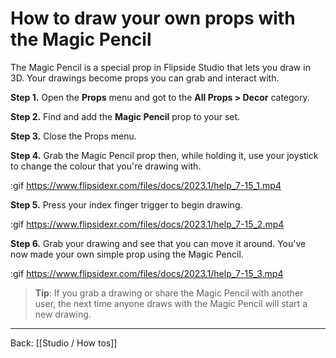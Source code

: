 # How to draw your own props with the Magic Pencil

The Magic Pencil is a special prop in Flipside Studio that lets you draw in 3D. Your drawings become props you can grab and interact with.

**Step 1.** Open the **Props** menu and got to the **All Props > Decor** category.

**Step 2.** Find and add the **Magic Pencil** prop to your set.

**Step 3.** Close the Props menu.

**Step 4.** Grab the Magic Pencil prop then, while holding it, use your joystick to change the colour that you're drawing with.

:gif https://www.flipsidexr.com/files/docs/2023.1/help_7-15_1.mp4

**Step 5.** Press your index finger trigger to begin drawing.

:gif https://www.flipsidexr.com/files/docs/2023.1/help_7-15_2.mp4

**Step 6.** Grab your drawing and see that you can move it around. You've now made your own simple prop using the Magic Pencil.

:gif https://www.flipsidexr.com/files/docs/2023.1/help_7-15_3.mp4

> **Tip**: If you grab a drawing or share the Magic Pencil with another user, the next time anyone draws with the Magic Pencil will start a new drawing.

---

Back: [[Studio / How tos]]
